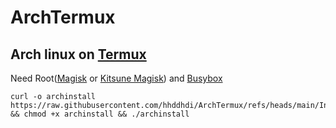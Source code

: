 # ArchTermux
## Arch linux on [Termux](https://f-droid.org/packages/com.termux/)
Need Root([Magisk](https://github.com/topjohnwu/Magisk) or [Kitsune Magisk](https://github.com/1q23lyc45/KitsuneMagisk/)) and [Busybox](https://github.com/Magisk-Modules-Repo/busybox-ndk)
```
curl -o archinstall https://raw.githubusercontent.com/hhddhdi/ArchTermux/refs/heads/main/Install.sh  && chmod +x archinstall && ./archinstall

```
